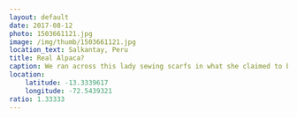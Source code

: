 ```yaml
---
layout: default
date: 2017-08-12
photo: 1503661121.jpg
image: /img/thumb/1503661121.jpg
location_text: Salkantay, Peru
title: Real Alpaca?
caption: We ran across this lady sewing scarfs in what she claimed to be real alpaca. Apparently what one buy at the market place in town are a mix of alpaca and normal wool.
location:
    latitude: -13.3339617
    longitude: -72.5439321
ratio: 1.33333
---
```

